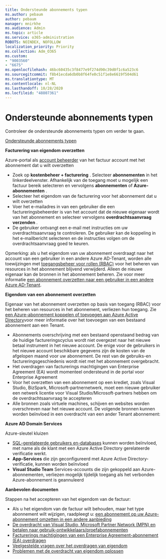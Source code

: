 ```yaml
---
title: Ondersteunde abonnements typen
ms.author: pebaum
author: pebaum
manager: mnirkhe
ms.audience: Admin
ms.topic: article
ms.service: o365-administration
ROBOTS: NOINDEX, NOFOLLOW
localization_priority: Priority
ms.collection: Adm_O365
ms.custom:
- "9003560"
- "6675"
ms.openlocfilehash: 46bc60435c3f8477e9f274d90c39d0f1c6a523c6
ms.sourcegitcommit: f8b41ecda6db0b8f64fe0c51f1e8e6619f504d61
ms.translationtype: MT
ms.contentlocale: nl-NL
ms.lasthandoff: 10/28/2020
ms.locfileid: "48807361"
---
```

# <a name="supported-subscription-types"></a>Ondersteunde abonnements typen

Controleer de ondersteunde abonnements typen om verder te gaan.

[Ondersteunde abonnements typen](https://docs.microsoft.com/azure/billing/billing-subscription-transfer?WT.mc_id=Portal-Microsoft_Azure_Support#supported-subscription-types)

**Facturering van eigendom overzetten**

Azure-portal als [account beheerder](https://ms.portal.azure.com/) van het factuur account met het abonnement dat u wilt overzetten

- Zoek op **kostenbeheer + facturering** . Selecteer **abonnementen** in het linkerdeelvenster. Afhankelijk van de toegang moet u mogelijk een factuur bereik selecteren en vervolgens **abonnementen** of **Azure-abonnementen** .
- Selecteer het eigendom van de facturering voor het abonnement dat u wilt overzetten
- Voer het e-mailadres in van een gebruiker die een factureringsbeheerder is van het account dat de nieuwe eigenaar wordt van het abonnement en selecteer vervolgens **overdrachtsaanvraag verzenden** .
- De gebruiker ontvangt een e-mail met instructies om uw overdrachtsaanvraag te controleren. De gebruiker kan de koppeling in het e-mailbericht selecteren en de instructies volgen om de overdrachtsaanvraag goed te keuren.

Opmerking: als u het eigendom van uw abonnement overdraagt naar het account van een gebruiker in een andere Azure AD-Tenant, worden alle toewijzingen met [toegangsbeheer voor rollen (RBAC)](https://docs.microsoft.com/azure/role-based-access-control/overview?WT.mc_id=Portal-Microsoft_Azure_Support) voor het beheren van resources in het abonnement blijvend verwijderd. Alleen de nieuwe eigenaar kan de bronnen in het abonnement beheren. Zie voor meer informatie [een abonnement overzetten naar een gebruiker in een andere Azure AD-Tenant](https://docs.microsoft.com/azure/active-directory/managed-identities-azure-resources/known-issues?WT.mc_id=Portal-Microsoft_Azure_Support).

**Eigendom van een abonnement overzetten**

Eigenaar van het abonnement overzetten op basis van toegang (RBAC) voor het beheren van resources in het abonnement, verliezen hun toegang. Zie [een Azure-abonnement koppelen of toevoegen aan Azure Active Directory](https://docs.microsoft.com/azure/active-directory/fundamentals/active-directory-how-subscriptions-associated-directory?WT.mc_id=Portal-Microsoft_Azure_Support)voor meer informatie over het toevoegen van een bestaand abonnement aan een Tenant.

- Abonnements overschrijving met een bestaand openstaand bedrag van de huidige factureringscyclus wordt niet overgezet naar het nieuwe betaal instrument in het nieuwe account. De enige voor de gebruikers in het nieuwe account beschikbare gegevens zijn de kosten van de afgelopen maand voor uw abonnement. De rest van de gebruiks-en factureringsgeschiedenis wordt niet met het abonnement overgebracht.
- Het overdragen van facturerings machtigingen van Enterprise Agreement (EA) wordt momenteel ondersteund in de portal voor Enterprise Agreement
- Voor het overzetten van een abonnement op een krediet, zoals Visual Studio, BizSpark, Microsoft-partnernetwerk, moet een nieuwe gebruiker een netwerk licentie voor Visual Studio/Microsoft-partners hebben om de overdrachtsaanvraag te accepteren
- Alle bronnen zoals virtuele machines, schijven en websites worden overschreven naar het nieuwe account. De volgende bronnen kunnen worden beïnvloed in een overdracht van een ander Tenant abonnement:

**Azure AD Domain Services**

Azure-sleutel kluizen

- [SQL-gerelateerde gebruikers en-databases](https://docs.microsoft.com/azure/sql-database/sql-database-aad-authentication-configure?WT.mc_id=Portal-Microsoft_Azure_Support) kunnen worden beïnvloed, met name als de klant met een Azure Active Directory gerelateerde verificatie werkt.
- **App-Services** die zijn geconfigureerd met Azure Active Directory-verificatie, kunnen worden beïnvloed
- **Visual Studio Team** Services-accounts die zijn gekoppeld aan Azure-abonnementen, verliezen mogelijk tijdelijk toegang als het verbonden Azure-abonnement is geannuleerd

**Aanbevolen documenten**

Stappen na het accepteren van het eigendom van de factuur:

- Als u het eigendom van de factuur wilt behouden, maar het type abonnement wilt wijzigen, raadpleegt u: [een abonnement op uw Azure-abonnement omzetten in een andere aanbieding](https://docs.microsoft.com/azure/billing/billing-how-to-switch-azure-offer?WT.mc_id=Portal-Microsoft_Azure_Support)
- [De overdracht van Visual Studio, Microsoft Partner Network (MPN) en betalen naar gebruik-ontwikkelaars/proefabonnementen](https://docs.microsoft.com/azure/billing/billing-subscription-transfer?WT.mc_id=Portal-Microsoft_Azure_Support#transferring-visual-studio-microsoft-partner-network-mpn-and-pay-as-you-go-devtest-subscriptions)
- [Facturerings machtigingen van een Enterprise Agreement-abonnement (EA) overdragen](https://docs.microsoft.com/azure/billing/billing-subscription-transfer?WT.mc_id=Portal-Microsoft_Azure_Support#transfer-billing-ownership-of-enterprise-agreement-ea-subscriptions)
- [Veelgestelde vragen over het overdragen van eigendom](https://docs.microsoft.com/azure/billing/billing-subscription-transfer?WT.mc_id=Portal-Microsoft_Azure_Support#frequently-asked-questions-faq-for-senders)
- [Problemen met de overdracht van eigendom oplossen](https://docs.microsoft.com/azure/billing/billing-subscription-transfer?WT.mc_id=Portal-Microsoft_Azure_Support#troubleshooting)